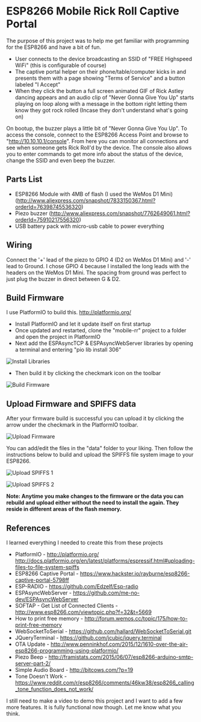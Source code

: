 # ESP8266 Mobile Rick Roll Captive Portal
The purpose of this project was to help me get familiar with programming for the ESP8266 and have a bit of fun.

* User connects to the device broadcasting an SSID of "FREE Highspeed WiFi" (this is configurable of course)
* The captive portal helper on their phone/table/computer kicks in and presents them with a page showing "Terms of Service" and a button labeled "I Accept"
* When they click the button a full screen animated GIF of Rick Astley dancing appears and an audio clip of "Never Gonna Give You Up" starts playing on loop along with a message in the bottom right letting them know they got rock rolled (Incase they don't understand what's going on)

On bootup, the buzzer plays a little bit of "Never Gonna Give You Up".
To access the console, connect to the ESP8266 Access Point and browse to "http://10.10.10.1/console".
From here you can monitor all connections and see when someone gets Rick Roll'd by the device.
The console also allows you to enter commands to get more info about the status of the device, change the SSID and even beep the buzzer.

## Parts List
* ESP8266 Module with 4MB of flash  (I used the WeMos D1 Mini) (http://www.aliexpress.com/snapshot/7833150367.html?orderId=76398745536320)
* Piezo buzzer (http://www.aliexpress.com/snapshot/7762649061.html?orderId=75910217556320)
* USB battery pack with micro-usb cable to power everything

## Wiring
Connect the '+' lead of the piezo to GPIO 4 (D2 on WeMos D1 Mini) and '-' lead to Ground. 
I chose GPIO 4 because I installed the long leads with the headers on the WeMos D1 Mini. The spacing from ground was perfect to just plug the buzzer in direct between G & D2.

## Build Firmware
I use PlatformIO to build this.  http://platformio.org/

* Install PlatformIO and let it update itself on first startup
* Once updated and restarted, clone the "mobile-rr" project to a folder and open the project in PlatformIO
* Next add the ESPAsyncTCP & ESPAsyncWebServer libraries by opening a terminal and entering "pio lib install 306"

![Install Libraries](https://s20.postimg.org/o9hjq4fz1/instlal_libraries.png)

* Then build it by clicking the checkmark icon on the toolbar

![Build Firmware](https://s20.postimg.org/e9mna84pp/build_firmware.png)

## Upload Firmware and SPIFFS data
After your firmware build is successful you can upload it by clicking the arrow under the checkmark in the PlatformIO toolbar.

![Upload Firmware](https://s20.postimg.org/ue4gppiot/upload_firmware.png)

You can add/edit the files in the "data" folder to your liking. Then follow the instructions below to build and upload the SPIFFS file system image to your ESP8266. 

![Upload SPIFFS 1](https://s20.postimg.org/6kl7kreu5/image.png)

![Upload SPIFFS 2](https://s20.postimg.org/vrw3l0hy5/image.png)

**Note: Anytime you make changes to the firmware or the data you can rebuild and upload either without the need to install the again. They reside in different areas of the flash memory.**

## References
I learned everything I needed to create this from these projects

- PlatformIO - http://platformio.org/ <br>
             http://docs.platformio.org/en/latest/platforms/espressif.html#uploading-files-to-file-system-spiffs
- ESP8266 Captive Portal - https://www.hackster.io/rayburne/esp8266-captive-portal-5798ff
- ESP-RADIO - https://github.com/Edzelf/Esp-radio
- ESPAsyncWebServer - https://github.com/me-no-dev/ESPAsyncWebServer
- SOFTAP - Get List of Connected Clients - http://www.esp8266.com/viewtopic.php?f=32&t=5669
- How to print free memory - http://forum.wemos.cc/topic/175/how-to-print-free-memory
- WebSocketToSerial - https://github.com/hallard/WebSocketToSerial.git
- JQueryTerminal - https://github.com/jcubic/jquery.terminal
- OTA Update - http://www.penninkhof.com/2015/12/1610-over-the-air-esp8266-programming-using-platformio/
- Piezo Beep - http://framistats.com/2015/06/07/esp8266-arduino-smtp-server-part-2/
- Simple Audio Board - http://bitcows.com/?p=19
- Tone Doesn't Work - https://www.reddit.com/r/esp8266/comments/46kw38/esp8266_calling_tone_function_does_not_work/

I still need to make a video to demo this project and I want to add a few more features.
It is fully functional now though. Let me know what you think.
